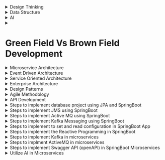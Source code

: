 <!-- <div align="left">
    <img src="example.svg" width="400" height="400" alt="css-in-readme">
</div> -->
<details>
    <summary>Design Thinking</summary>
    <br>
    In every phase of software development life cycle, there is som thinking process involved to make/deliver the quality product/fulfil the user/business requriements.
    To produce the the quality product, at each phase of SDLC, the step by step best fit approch need to followed.
    Design thinking helps architects/engineers to come up with all the possible approaches/soultions, and find the best fit solution/approach to solve the user/business problem.
    </br>
    <table>
        <tr>
            <th>5 P's of design thinking</th>
            <th>4 C's of design thinkimg</th>
        </tr>
        <tr>
            <td valign="top">
                <ol>
        <li>Empathize</li>
        <li>Define</li>
        <li>Ideate</li>
        <li>Prototype</li>
        <li>Test</li>
    </ol>
                </td>
                <td valign="top">
    <ol>
        <li>Consistency</li>
        <li>Continuity</li>
        <li>Context</li>
        <li>Complementary</li>        
    </ol>
                </td>
            </tr>
    </table>
</details>
<details>
    <summary>Data Structure</summary>
</details>
<details>
    <summary>AI</summary>
</details>
<details>
  <summary>
     <h1>Green Field Vs Brown Field Development</h1>
  </summary>
  ### Green Field development
  ## New development from scratch
    - new infrastructure
    - new tech stack
    - etc.
  - in many situations needs lots of efforts
  - many thinking and decisioning sessons, POCs
  - etc.
</details>
<details>
  <summary>
    Microservice Architecture
  </summary>
</details>
<details>
  <summary>
    Event Driven Architecture
  </summary>
</details>
<details>
  <summary>
    Service Oriented Architecture
  </summary>
</details>
<details>
  <summary>
    Enterprise Architecture
  </summary>
</details>
<details>
  <summary>
    Design Patterns
  </summary>
</details>
<details>
  <summary>
    Agile Methodology
  </summary>
</details>
<details>
  <summary>
    API Development
  </summary>
</details>  
<details>
  <summary>
    Steps to implement database project using JPA and SpringBoot
  </summary>
</details>
<details>
  <summary>
    Steps to implement JMS using SpringBoot
  </summary>
</details>
<details>  
  <summary>
    Steps to implement Active MQ using SpringBoot
  </summary>
</details>
<details>
  <summary>
    Steps to implement Kafka Messaging using SpringBoot
  </summary>
</details>
<details>
  <summary>  
    Steps to implement to set and read configuration in SpringBoot App
  </summary>
</details>
<details>
  <summary>
    Steps to implement the Reactive Programming in SpringBoot
  </summary>
</details>
<details>  
  <summary>
    Steps to implement Kafka in microservices
  </summary>
</details>
<details>
  <summary>
    Steps to implment ActiveMQ in microservices
  </summary> 
</details>
<details>
  <summary>
    Steps to implement Swagger API (openAPI) in SpringBoot Microservices
  </summary>
</details>
<details>
  <summary>
    Utilize AI in Microservices
  </summary>
</details>
